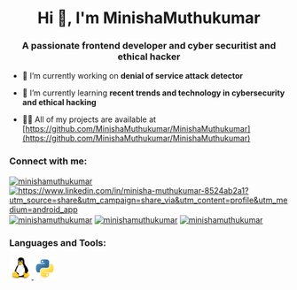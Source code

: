 <h1 align="center">Hi 👋, I'm MinishaMuthukumar</h1>
<h3 align="center">A passionate frontend developer and cyber securitist and ethical hacker</h3>

- 🔭 I’m currently working on **denial of service attack detector**

- 🌱 I’m currently learning **recent trends and technology in cybersecurity and ethical hacking**

- 👨‍💻 All of my projects are available at [https://github.com/MinishaMuthukumar/MinishaMuthukumar](https://github.com/MinishaMuthukumar/MinishaMuthukumar)

<h3 align="left">Connect with me:</h3>
<p align="left">
<a href="https://codepen.io/minishamuthukumar" target="blank"><img align="center" src="https://raw.githubusercontent.com/rahuldkjain/github-profile-readme-generator/master/src/images/icons/Social/codepen.svg" alt="minishamuthukumar" height="30" width="40" /></a>
<a href="https://linkedin.com/in/https://www.linkedin.com/in/minisha-muthukumar-8524ab2a1?utm_source=share&utm_campaign=share_via&utm_content=profile&utm_medium=android_app" target="blank"><img align="center" src="https://raw.githubusercontent.com/rahuldkjain/github-profile-readme-generator/master/src/images/icons/Social/linked-in-alt.svg" alt="https://www.linkedin.com/in/minisha-muthukumar-8524ab2a1?utm_source=share&utm_campaign=share_via&utm_content=profile&utm_medium=android_app" height="30" width="40" /></a>
<a href="https://kaggle.com/minishamuthukumar" target="blank"><img align="center" src="https://raw.githubusercontent.com/rahuldkjain/github-profile-readme-generator/master/src/images/icons/Social/kaggle.svg" alt="minishamuthukumar" height="30" width="40" /></a>
<a href="https://www.hackerrank.com/minishamuthukumar" target="blank"><img align="center" src="https://raw.githubusercontent.com/rahuldkjain/github-profile-readme-generator/master/src/images/icons/Social/hackerrank.svg" alt="minishamuthukumar" height="30" width="40" /></a>
<a href="https://www.leetcode.com/minishamuthukumar" target="blank"><img align="center" src="https://raw.githubusercontent.com/rahuldkjain/github-profile-readme-generator/master/src/images/icons/Social/leet-code.svg" alt="minishamuthukumar" height="30" width="40" /></a>
</p>

<h3 align="left">Languages and Tools:</h3>
<p align="left"> <a href="https://www.linux.org/" target="_blank" rel="noreferrer"> <img src="https://raw.githubusercontent.com/devicons/devicon/master/icons/linux/linux-original.svg" alt="linux" width="40" height="40"/> </a> <a href="https://www.python.org" target="_blank" rel="noreferrer"> <img src="https://raw.githubusercontent.com/devicons/devicon/master/icons/python/python-original.svg" alt="python" width="40" height="40"/> </a> </p>
